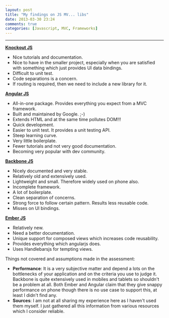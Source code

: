 ```yaml
---
layout: post
title: "My findings on JS MV... libs"
date: 2013-03-30 23:24
comments: true
categories: [Javascript, MVC, Frameworks] 
---
```

---
**[Knockout JS](http://http://knockoutjs.com/)**

* Nice tutorials and documentation.
* Nice to have in the smaller project, especially when you are satisfied with something which just provides UI data bindings.
* Difficult to unit test.
* Code separations is a concern.
* If routing is required, then we need to include a new library for it.

**[Angular JS](http://angularjs.org/)**

* All-in-one package. Provides everything you expect from a MVC framework.
* Built and maintained by Google. ;-)
* Extends HTML and at the same time pollutes DOM!!!
* Quick development.
* Easier to unit test. It provides a unit testing API.
* Steep learning curve.
* Very little boilerplate.
* Fewer tutorials and not very good documentation.
* Becoming very popular with dev community.

**[Backbone JS](http://backbonejs.org/)**

* Nicely documented and very stable.
* Relatively old and extensively used.
* Lightweight and small. Therefore widely used on phone also.
* Incomplete framework.
* A lot of boilerplate.
* Clean separation of concerns.
* Strong force to follow certain pattern. Results less reusable code.
* Misses on UI bindings.

**[Ember JS](http://emberjs.com/)**

* Relatively new.
* Need a better documentation.
* Unique support for composed views which increases code reusability.
* Provides everything which angularjs does.
* Uses Handlebarsjs for tempting views.


Things not covered and assumptions made in the assessment:

* **Performance**: It is a very subjective matter and depend a lots on the bottlenecks of your application and on the criteria you use to judge it. Backbone is quite extensively used in mobiles and tablets so shouldn't be a problem at all. Both Ember and Angular claim that they give snappy performance on phone though there is no use case to support this, at least I didn't find any.
* **Sources**: I am not at all sharing my experience here as I haven't used them myself. I just gathered all this information from various resources which I consider reliable.
